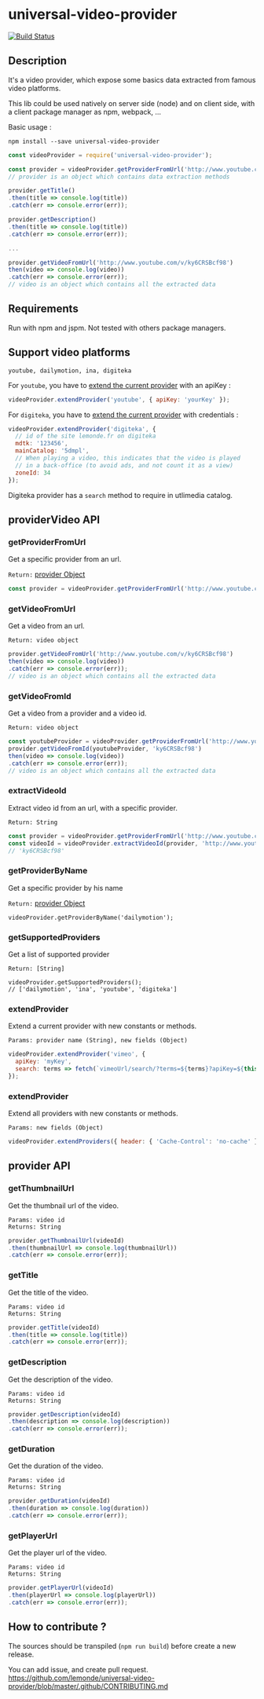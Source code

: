 # universal-video-provider

[![Build Status](https://travis-ci.org/lemonde/universal-video-provider.svg?branch=master)](https://travis-ci.org/lemonde/universal-video-provider)

## Description

It's a video provider, which expose some basics data extracted from famous video platforms.

This lib could be used natively on server side (node) and on client side, with a client package manager as npm, webpack, ...

Basic usage :

`npm install --save universal-video-provider`

```js
const videoProvider = require('universal-video-provider');

const provider = videoProvider.getProviderFromUrl('http://www.youtube.com/v/ky6CRSBcf98');
// provider is an object which contains data extraction methods

provider.getTitle()
.then(title => console.log(title))
.catch(err => console.error(err));

provider.getDescription()
.then(title => console.log(title))
.catch(err => console.error(err));

...

provider.getVideoFromUrl('http://www.youtube.com/v/ky6CRSBcf98')
then(video => console.log(video))
.catch(err => console.error(err));
// video is an object which contains all the extracted data
```

## Requirements

Run with npm and jspm. Not tested with others package managers.

## Support video platforms

`youtube, dailymotion, ina, digiteka`

For `youtube`, you have to [extend the current provider](https://github.com/lemonde/universal-video-provider#extendprovider) with an apiKey :

```js
videoProvider.extendProvider('youtube', { apiKey: 'yourKey' });
```

For `digiteka`, you have to [extend the current provider](https://github.com/lemonde/universal-video-provider#extendprovider) with credentials :

```js
videoProvider.extendProvider('digiteka', {
  // id of the site lemonde.fr on digiteka
  mdtk: '123456',
  mainCatalog: '5dmpl',
  // When playing a video, this indicates that the video is played
  // in a back-office (to avoid ads, and not count it as a view)
  zoneId: 34
});
```

Digiteka provider has a `search` method to require in utlimedia catalog.

## providerVideo API

### getProviderFromUrl

Get a specific provider from an url.

`Return:` [provider Object](https://github.com/lemonde/universal-video-provider#provider-api)

```js
const provider = videoProvider.getProviderFromUrl('http://www.youtube.com/v/ky6CRSBcf98');
```

### getVideoFromUrl

Get a video from an url.

`Return: video object`

```js
provider.getVideoFromUrl('http://www.youtube.com/v/ky6CRSBcf98')
then(video => console.log(video))
.catch(err => console.error(err));
// video is an object which contains all the extracted data
```

### getVideoFromId

Get a video from a provider and a video id.

`Return: video object`

```js
const youtubeProvider = videoProvider.getProviderFromUrl('http://www.youtube.com/v/ky6CRSBcf98');
provider.getVideoFromId(youtubeProvider, 'ky6CRSBcf98')
then(video => console.log(video))
.catch(err => console.error(err));
// video is an object which contains all the extracted data
```

### extractVideoId

Extract video id from an url, with a specific provider.

```
Return: String
```

```js
const provider = videoProvider.getProviderFromUrl('http://www.youtube.com/v/ky6CRSBcf98');
const videoId = videoProvider.extractVideoId(provider, 'http://www.youtube.com/v/ky6CRSBcf98')
// 'ky6CRSBcf98'
```

### getProviderByName

Get a specific provider by his name


`Return:` [provider Object](https://github.com/lemonde/universal-video-provider#provider-api)


```
videoProvider.getProviderByName('dailymotion');
```

### getSupportedProviders

Get a list of supported provider

```
Return: [String]
```

```
videoProvider.getSupportedProviders();
// ['dailymotion', 'ina', 'youtube', 'digiteka']
```

### extendProvider

Extend a current provider with new constants or methods.

```
Params: provider name (String), new fields (Object)
```

```js
videoProvider.extendProvider('vimeo', {
  apiKey: 'myKey',
  search: terms => fetch(`vimeoUrl/search/?terms=${terms}?apiKey=${this.apiKey}`)
});
```

### extendProvider

Extend all providers with new constants or methods.

```
Params: new fields (Object)
```

```js
videoProvider.extendProviders({ header: { 'Cache-Control': 'no-cache' } });
```

## provider API

### getThumbnailUrl

Get the thumbnail url of the video.

```
Params: video id
Returns: String
```

```js
provider.getThumbnailUrl(videoId)
.then(thumbnailUrl => console.log(thumbnailUrl))
.catch(err => console.error(err));
```

### getTitle

Get the title of the video.

```
Params: video id
Returns: String
```

```js
provider.getTitle(videoId)
.then(title => console.log(title))
.catch(err => console.error(err));
```

### getDescription

Get the description of the video.

```
Params: video id
Returns: String
```

```js
provider.getDescription(videoId)
.then(description => console.log(description))
.catch(err => console.error(err));
```

### getDuration

Get the duration of the video.

```
Params: video id
Returns: String
```

```js
provider.getDuration(videoId)
.then(duration => console.log(duration))
.catch(err => console.error(err));
```

### getPlayerUrl

Get the player url of the video.

```
Params: video id
Returns: String
```

```js
provider.getPlayerUrl(videoId)
.then(playerUrl => console.log(playerUrl))
.catch(err => console.error(err));
```

## How to contribute ?

The sources should be transpiled (`npm run build`) before create a new release.

You can add issue, and create pull request. https://github.com/lemonde/universal-video-provider/blob/master/.github/CONTRIBUTING.md
